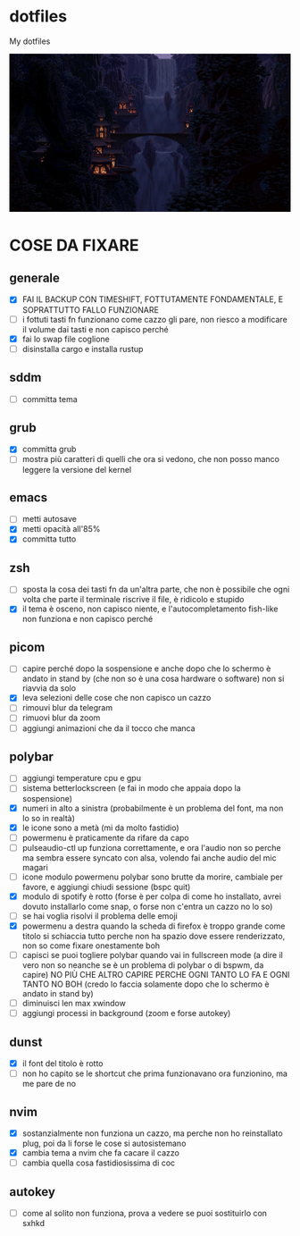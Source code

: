 # dotfiles
My dotfiles

![test](./waterfalls.jpg)

# COSE DA FIXARE

## generale

- [x] FAI IL BACKUP CON TIMESHIFT, FOTTUTAMENTE FONDAMENTALE, E SOPRATTUTTO FALLO FUNZIONARE
- [ ] i fottuti tasti fn funzionano come cazzo gli pare, non riesco a modificare il volume dai tasti e non capisco perché
- [x] fai lo swap file coglione
- [ ] disinstalla cargo e installa rustup

## sddm

- [ ] committa tema

## grub

- [x] committa grub
- [ ] mostra più caratteri di quelli che ora si vedono, che non posso manco leggere la versione del kernel

## emacs

- [ ] metti autosave
- [x] metti opacità all'85%
- [x] committa tutto

## zsh

- [ ] sposta la cosa dei tasti fn da un'altra parte, che non è possibile che ogni volta che parte il terminale riscrive il file, è ridicolo e stupido
- [x] il tema è osceno, non capisco niente, e l'autocompletamento fish-like non funziona e non capisco perché

## picom

- [ ] capire perché dopo la sospensione e anche dopo che lo schermo è andato in stand by (che non so è una cosa hardware o software) non si riavvia da solo
- [x] leva selezioni delle cose che non capisco un cazzo
- [ ] rimouvi blur da telegram
- [ ] rimuovi blur da zoom
- [ ] aggiungi animazioni che da il tocco che manca

## polybar

- [ ] aggiungi temperature cpu e gpu
- [ ] sistema betterlockscreen (e fai in modo che appaia dopo la sospensione)
- [x] numeri in alto a sinistra (probabilmente è un problema del font, ma non lo so in realtà)
- [x] le icone sono a metà (mi da molto fastidio)
- [ ] powermenu è praticamente da rifare da capo
- [ ] pulseaudio-ctl up funziona correttamente, e ora l'audio non so perche ma sembra essere syncato con alsa, volendo fai anche audio del mic magari
- [ ] icone modulo powermenu polybar sono brutte da morire, cambiale per favore, e aggiungi chiudi sessione (bspc quit)
- [x] modulo di spotify è rotto (forse è per colpa di come ho installato, avrei dovuto installarlo come snap, o forse non c'entra un cazzo no lo so)
- [ ] se hai voglia risolvi il problema delle emoji
- [x] powermenu a destra quando la scheda di firefox è troppo grande come titolo si schiaccia tutto perche non ha spazio dove essere renderizzato, non so come fixare onestamente boh
- [ ] capisci se puoi togliere polybar quando vai in fullscreen mode (a dire il vero non so neanche se è un problema di polybar o di bspwm, da capire) NO PIÙ CHE ALTRO CAPIRE PERCHE OGNI TANTO LO FA E OGNI TANTO NO BOH (credo lo faccia solamente dopo che lo schermo è andato in stand by)
- [ ] diminuisci len max xwindow
- [ ] aggiungi processi in background (zoom e forse autokey)

## dunst

- [x] il font del titolo è rotto
- [ ] non ho capito se le shortcut che prima funzionavano ora funzionino, ma me pare de no

## nvim

- [x] sostanzialmente non funziona un cazzo, ma perche non ho reinstallato plug, poi da li forse le cose si autosistemano
- [x] cambia tema a nvim che fa cacare il cazzo
- [ ] cambia quella cosa fastidiosissima di coc

## autokey

- [ ] come al solito non funziona, prova a vedere se puoi sostituirlo con sxhkd

